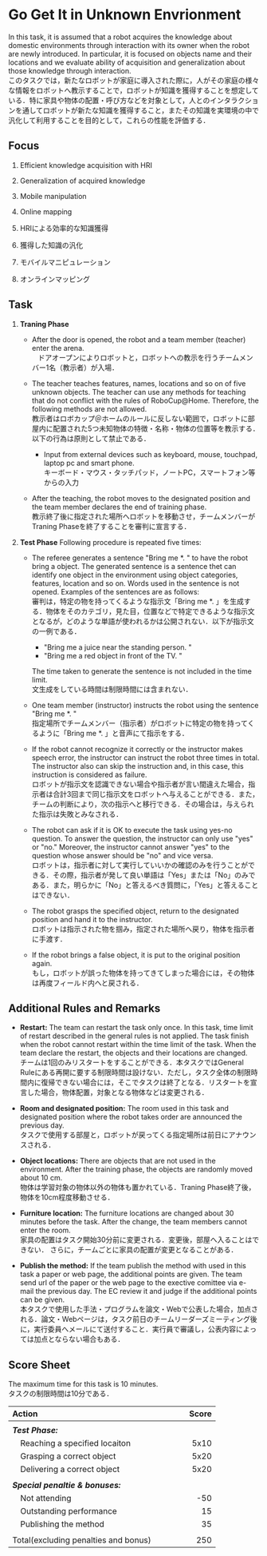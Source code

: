 

# Go Get It in Unknown Envrionment
In this task, it is assumed that a robot acquires the knowledge about domestic environments through interaction with its owner when the robot are  newly introduced. In particular, it is focused on objects name and their locations and we evaluate ability of acquisition and generalization about those knowledge through interaction.   
このタスクでは，新たなロボットが家庭に導入された際に，人がその家庭の様々な情報をロボットへ教示することで，ロボットが知識を獲得することを想定している．特に家具や物体の配置・呼び方などを対象として，人とのインタラクションを通してロボットが新たな知識を獲得すること，またその知識を実環境の中で汎化して利用することを目的として，これらの性能を評価する．

## Focus
1. Efficient knowledge acquisition with HRI
2. Generalization of acquired knowledge
3. Mobile manipulation
4. Online mapping 


5. HRIによる効率的な知識獲得
6. 獲得した知識の汎化
7. モバイルマニピュレーション
8. オンラインマッピング


## Task
1. **Traning Phase** 
    * After the door is opened, the robot and a team member (teacher) enter the arena.  
    ドアオープンによりロボットと，ロボットへの教示を行うチームメンバー1名（教示者）が入場．

    * The teacher teaches features, names, locations and so on of five unknown objects. The teacher can use any methods for teaching that do not conflict with the rules of RoboCup@Home. Therefore, the following methods are not allowed.  
      教示者はロボカップ＠ホームのルールに反しない範囲で，ロボットに部屋内に配置された5つ未知物体の特徴・名称・物体の位置等を教示する．以下の行為は原則として禁止である．
		
        - Input from external devices such as keyboard, mouse, touchpad, laptop pc and smart phone.  
	キーボード・マウス・タッチパッド，ノートPC，スマートフォン等からの入力

    * After the teaching, the robot moves to the designated position and the team member declares the end of training phase.  
    教示終了後に指定された場所へロボットを移動させ，チームメンバーがTraning Phaseを終了することを審判に宣言する．

3. **Test Phase**
    Following procedure is repeated five times: 
    
    * The referee generates a sentence "Bring me \*. " to have the robot bring a object. The generated sentence is a sentence thet can identify one object in the environment using object categories, features, location and so on. Words used in the sentence is not opened. Examples of the sentences are as follows:  
    審判は，特定の物を持ってくるような指示文「Bring me \*. 」を生成する．物体をそのカテゴリ，見た目，位置などで特定できるような指示文となるが，どのような単語が使われるかは公開されない．以下が指示文の一例である．

		- "Bring me a juice near the standing person. "
		- "Bring me a red object in front of the TV. "

      The time taken to generate the sentence is not included in the time limit.  
      文生成をしている時間は制限時間には含まれない．
 
	* One team member (instructor) instructs the robot using the sentence "Bring me \*. "  
	  指定場所でチームメンバー（指示者）がロボットに特定の物を持ってくるように「Bring me \*. 」と音声にて指示をする．

	* If the robot cannot recognize it correctly or the instructor makes speech error, the instructor can instruct the robot three times in total. The instructor also can skip the instruction and, in this case, this instruction is considered as failure.   
	ロボットが指示文を認識できない場合や指示者が言い間違えた場合，指示者は合計3回まで同じ指示文をロボットへ与えることができる．また，チームの判断により，次の指示へと移行できる．その場合は，与えられた指示は失敗とみなされる．

	* The robot can ask if it is OK to execute the task using yes-no question. To answer the question, the instructor can only use "yes" or "no." Moreover, the instructor cannot answer "yes" to the question whose answer should be "no" and vice versa.  
	  ロボットは，指示者に対して実行していいかの確認のみを行うことができる．その際，指示者が発して良い単語は「Yes」または「No」のみである．また，明らかに「No」と答えるべき質問に，「Yes」と答えることはできない．

	* The robot grasps the specified object, return to the designated position and hand it to the instructor.  
	ロボットは指示された物を掴み，指定された場所へ戻り，物体を指示者に手渡す．

	* If the robot brings a false object, it is put to the original position again.   
	もし，ロボットが誤った物体を持ってきてしまった場合には，その物体は再度フィールド内へと戻される．

## Additional Rules and Remarks
* **Restart:** The team can restart the task only once. In this task, time limit of restart described in the general rules is not applied. The task finish when the robot cannot restart within the time limit of the task. When the team declare the restart, the objects and their locations are changed.  
チームは1回のみリスタートをすることができる．本タスクではGeneral Ruleにある再開に要する制限時間は設けない．ただし，タスク全体の制限時間内に復帰できない場合には，そこでタスクは終了となる．リスタートを宣言した場合，物体配置，対象となる物体などは変更される．

* **Room and designated position:** The room used in this task and designated position where the robot takes order are announced the previous day.  
タスクで使用する部屋と，ロボットが戻ってくる指定場所は前日にアナウンスされる．

* **Object locations:** There are objects that are not used in the environment. After the training phase, the objects are randomly moved about 10 cm.   
物体は学習対象の物体以外の物体も置かれている．Traning Phase終了後，物体を10cm程度移動させる．

* **Furniture location:** The furniture locations are changed about 30 minutes before the task. After the change, the team members cannot enter the room.  
家具の配置はタスク開始30分前に変更される．変更後，部屋へ入ることはできない． さらに，チームごとに家具の配置が変更となることがある．

* **Publish the method:**  If the team publish the method with used in this task a paper or web page, the additional points are given. The team send url of the paper or the web page to the exective comittee via e-mail the previous day. The EC review it and judge if the additional points can be given.  
 本タスクで使用した手法・プログラムを論文・Webで公表した場合，加点される．論文・Webページは，タスク前日のチームリーダーズミーティング後に，実行委員へメールにて送付すること．実行員で審議し，公表内容によっては加点とならない場合もある．


## Score Sheet

The maximum time for this task is 10 minutes. 
<br>タスクの制限時間は10分である．



|Action　　　　　　　　　　　　　　　|Score　　　|
|:---------------------------------------|-:|
|||
|***Test Phase:***||
|　Reaching a specified locaiton			|5x10|
|　Grasping a correct object			|5x20|
|　Delivering a correct object			|5x20|
|||
|***Special penaltie & bonuses:***	||
|　Not attending					|-50|
|　Outstanding performance		|15|
|　Publishing the method						|35|
|||
|Total(excluding penalties and bonus)   |250|

<!--stackedit_data:
eyJoaXN0b3J5IjpbMTQ1NzExMzI3MSwtODI5NDAzMjk5XX0=
-->
